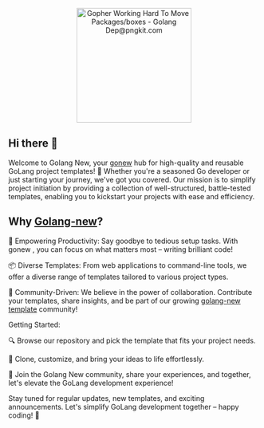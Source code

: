 <p align="center">
<img src="https://www.pngkit.com/png/detail/412-4127445_gopher-working-hard-to-move-packages-boxes-golang.png" alt="Gopher Working Hard To Move Packages/boxes - Golang Dep@pngkit.com" height="230">
</p>

## Hi there 👋

Welcome to Golang New, your [gonew](https://go.dev/blog/gonew) hub for high-quality and reusable GoLang project templates! 🚀 
Whether you're a seasoned Go developer or just starting your journey, we've got you covered. 
Our mission is to simplify project initiation by providing a collection of well-structured, battle-tested templates, enabling you to kickstart your projects with ease and efficiency.

## Why [Golang-new](https://github.com/golang-new)?

🔧 Empowering Productivity: Say goodbye to tedious setup tasks. With gonew , you can focus on what matters most – writing brilliant code!

📦 Diverse Templates: From web applications to command-line tools, we offer a diverse range of templates tailored to various project types.

🌟 Community-Driven: We believe in the power of collaboration. Contribute your templates, share insights, and be part of our growing [golang-new template](https://github.com/golang-new) community!

Getting Started:

🔍 Browse our repository and pick the template that fits your project needs.

📝 Clone, customize, and bring your ideas to life effortlessly.

🚀 Join the Golang New community, share your experiences, and together, let's elevate the GoLang development experience!

Stay tuned for regular updates, new templates, and exciting announcements. Let's simplify GoLang development together – happy coding! 🎉
